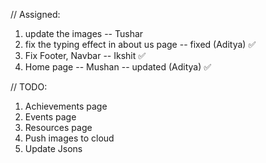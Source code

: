 // Assigned: <br /> 
1. update the images -- Tushar 
2. fix the typing effect in about us page -- fixed (Aditya) ✅
3. Fix Footer, Navbar -- Ikshit ✅
4. Home page -- Mushan  -- updated (Aditya) ✅

// TODO: <br/>
1. Achievements page
2. Events page 
3. Resources page
4. Push images to cloud
5. Update Jsons
